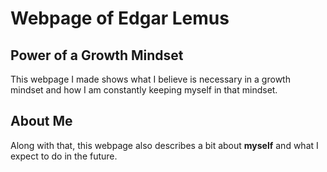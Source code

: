 # Webpage of Edgar Lemus

## Power of a Growth Mindset

This webpage I made shows what I believe is necessary in a growth mindset and how I am constantly keeping myself in that mindset. 

## About Me

Along with that, this webpage also describes a bit about **myself** and what I expect to do in the future. 

## 
